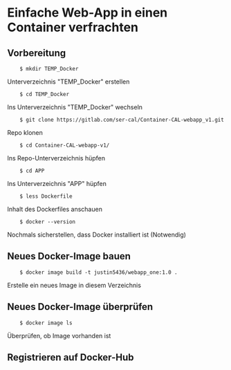 # Einfache Web-App in einen Container  verfrachten

## Vorbereitung

        $ mkdir TEMP_Docker  
Unterverzeichnis "TEMP_Docker" erstellen

        $ cd TEMP_Docker
Ins Unterverzeichnis "TEMP_Docker" wechseln 

        $ git clone https://gitlab.com/ser-cal/Container-CAL-webapp_v1.git   
Repo klonen

        $ cd Container-CAL-webapp-v1/  
Ins Repo-Unterverzeichnis hüpfen

        $ cd APP   
Ins Unterverzeichnis "APP" hüpfen 

        $ less Dockerfile 
Inhalt des Dockerfiles anschauen

        $ docker --version  
Nochmals sicherstellen, dass Docker installiert ist (Notwendig)

## Neues Docker-Image bauen

        $ docker image build -t justin5436/webapp_one:1.0 .
Erstelle ein neues Image in diesem Verzeichnis


## Neues Docker-Image überprüfen

        $ docker image ls  
Überprüfen, ob Image vorhanden ist

## Registrieren auf Docker-Hub